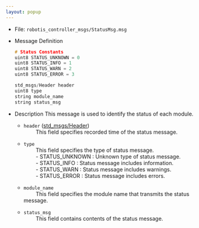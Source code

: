 ```yaml
---
layout: popup
---
```


- File: `robotis_controller_msgs/StatusMsg.msg`

- Message Definition
  ```c
  # Status Constants
  uint8 STATUS_UNKNOWN = 0
  uint8 STATUS_INFO = 1
  uint8 STATUS_WARN = 2
  uint8 STATUS_ERROR = 3

  std_msgs/Header header
  uint8 type
  string module_name
  string status_msg
  ```

- Description
This message is used to identify the status of each module.

    * `header` ([std_msgs/Header])  
&emsp;&emsp; This field specifies recorded time of the status message.

    * `type`  
&emsp;&emsp; This field specifies the type of status message.  
&emsp;&emsp; - STATUS_UNKNOWN : Unknown type of status message.  
&emsp;&emsp; - STATUS_INFO : Status message includes information.  
&emsp;&emsp; - STATUS_WARN : Status message includes warnings.  
&emsp;&emsp; - STATUS_ERROR : Status message includes errors.  

    * `module_name`  
&emsp;&emsp; This field specifies the module name that transmits the status message.

    * `status_msg`  
&emsp;&emsp; This field contains contents of the status message.

[std_msgs/Header]: /docs/en/platform/msgs/std_msgs_header/#std-msgs-header
